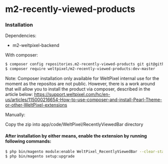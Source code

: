 # m2-recently-viewed-products

### Installation

Dependencies:
 - m2-weltpixel-backend

With composer:

```sh
$ composer config repositories.m2-recently-viewed-products git git@github.com:Weltpixel/m2-recently-viewed-products.git
$ composer require weltpixel/m2-recently-viewed-products:dev-master
```
Note: Composer installation only available for WeltPixel internal use for the moment as the repositos are not public. However, there is a work around that will allow you to install the product via composer, described in the article below: https://support.weltpixel.com/hc/en-us/articles/115000216654-How-to-use-composer-and-install-Pearl-Theme-or-other-WeltPixel-extensions

Manually:

Copy the zip into app/code/WeltPixel/RecentlyViewedBar directory


#### After installation by either means, enable the extension by running following commands:

```sh
$ php bin/magento module:enable WeltPixel_RecentlyViewedBar --clear-static-content
$ php bin/magento setup:upgrade
```

